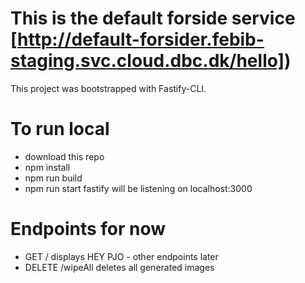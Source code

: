 # This is the default forside service [http://default-forsider.febib-staging.svc.cloud.dbc.dk/hello])
This project was bootstrapped with Fastify-CLI.

# To run local
- download this repo
- npm install
- npm run build
- npm run start 
fastify will be listening on localhost:3000

# Endpoints for now 
 - GET / displays HEY PJO - other endpoints later
 - DELETE /wipeAll deletes all generated images



